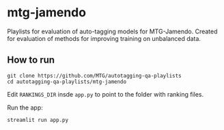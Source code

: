 # mtg-jamendo
Playlists for evaluation of auto-tagging models for MTG-Jamendo. Created for evaluation of methods for improving training on unbalanced data.

## How to run

```
git clone https://github.com/MTG/autotagging-qa-playlists
cd autotagging-qa-playlists/mtg-jamendo 
```

Edit `RANKINGS_DIR` insde `app.py` to point to the folder with ranking files.

Run the app:
```
streamlit run app.py
```
